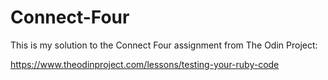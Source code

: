# Connect-Four

This is my solution to the Connect Four assignment from The Odin Project:

https://www.theodinproject.com/lessons/testing-your-ruby-code
